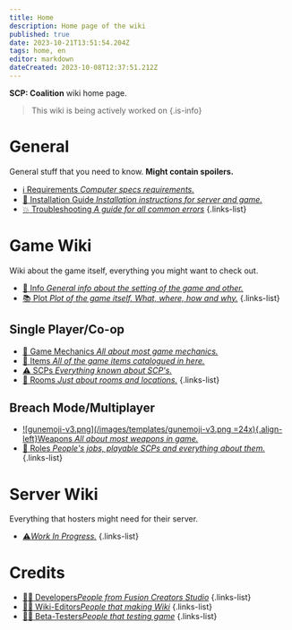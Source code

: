 ```yaml
---
title: Home
description: Home page of the wiki
published: true
date: 2023-10-21T13:51:54.204Z
tags: home, en
editor: markdown
dateCreated: 2023-10-08T12:37:51.212Z
---
```


**SCP: Coalition** wiki home page.
> This wiki is being actively worked on
{.is-info}


# General
General stuff that you need to know. **Might contain spoilers.**

- [:information_source: Requirements *Computer specs requirements.*](/en/install/requirements)
- [:scroll: Installation Guide *Installation instructions for server and game.*](/en/install)
- [:boom: Troubleshooting *A guide for all common errors*](/en/troubleshooting)
{.links-list}

# Game Wiki

Wiki about the game itself, everything you might want to check out.

- [:bookmark_tabs: Info *General info about the setting of the game and other.*](/en/game)
- [:books: Plot *Plot of the game itself. What, where, how and why.*](/en/game/plot)
{.links-list}

## Single Player/Co-op
- [:wrench: Game Mechanics *All about most game mechanics.*](/en/game/mechanics)
- [:pizza: Items *All of the game items catalogued in here.*](/en/game/items)
- [:warning: SCPs *Everything known about SCP's.*](/en/game/scps)
- [:door: Rooms *Just about rooms and locations.*](/en/game/rooms)
{.links-list}

## Breach Mode/Multiplayer
- [![gunemoji-v3.png](/images/templates/gunemoji-v3.png =24x){.align-left}Weapons *All about most weapons in game.*](/en/game/weapons)
- [:construction_worker: Roles *People's jobs, playable SCPs and everything about them.*](/en/game/jobs)
{.links-list}

# Server Wiki

Everything that hosters might need for their server.

- [:warning:*Work In Progress.*](/en/home#server-wiki)
{.links-list}

# Credits
- [:man_teacher: Developers*People from Fusion Creators Studio*](/en/credits/devs)
{.links-list}
- [:man_office_worker: Wiki-Editors*People that making Wiki*](/en/credits/edits)
{.links-list}
- [:man_technologist: Beta-Testers*People that testing game*](/en/credits/testers)
{.links-list}